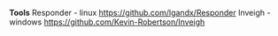 **Tools**
	Responder - linux https://github.com/lgandx/Responder
	Inveigh - windows https://github.com/Kevin-Robertson/Inveigh


